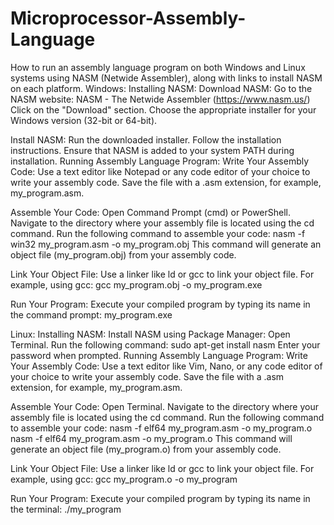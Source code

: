 # Microprocessor-Assembly-Language

How to run an assembly language program on both Windows and Linux systems using NASM (Netwide Assembler), along with links to install NASM on each platform.
Windows:
Installing NASM:
Download NASM:
Go to the NASM website: NASM - The Netwide Assembler (https://www.nasm.us/)
Click on the "Download" section.
Choose the appropriate installer for your Windows version (32-bit or 64-bit).

Install NASM:
Run the downloaded installer.
Follow the installation instructions.
Ensure that NASM is added to your system PATH during installation.
Running Assembly Language Program:
Write Your Assembly Code:
Use a text editor like Notepad or any code editor of your choice to write your assembly code. Save the file with a .asm extension, for example, my_program.asm.

Assemble Your Code:
Open Command Prompt (cmd) or PowerShell.
Navigate to the directory where your assembly file is located using the cd command.
Run the following command to assemble your code: nasm -f win32 my_program.asm -o my_program.obj
This command will generate an object file (my_program.obj) from your assembly code.

Link Your Object File:
Use a linker like ld or gcc to link your object file. For example, using gcc: gcc my_program.obj -o my_program.exe

Run Your Program:
Execute your compiled program by typing its name in the command prompt: my_program.exe




Linux:
Installing NASM:
Install NASM using Package Manager:
Open Terminal.
Run the following command: sudo apt-get install nasm
Enter your password when prompted.
Running Assembly Language Program:
Write Your Assembly Code:
Use a text editor like Vim, Nano, or any code editor of your choice to write your assembly code. Save the file with a .asm extension, for example, my_program.asm.

Assemble Your Code:
Open Terminal.
Navigate to the directory where your assembly file is located using the cd command.
Run the following command to assemble your code: nasm -f elf64 my_program.asm -o my_program.o
nasm -f elf64 my_program.asm -o my_program.o
This command will generate an object file (my_program.o) from your assembly code.

Link Your Object File:
Use a linker like ld or gcc to link your object file. For example, using gcc: gcc my_program.o -o my_program

Run Your Program:
Execute your compiled program by typing its name in the terminal: ./my_program
